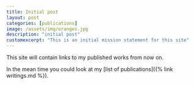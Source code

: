 ```yaml
---
title: Initial post
layout: post
categories: [publications]
image: /assets/img/oranges.jpg
description: "initial post"
customexcerpt: "This is an initial mission statement for this site"
---
```


This site will contain links to my published works from now on.

In the mean time you could look at my [list of publications]({% link writings.md %}).
